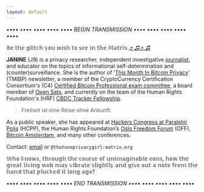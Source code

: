 ```yaml
---
layout: default
---
```


*•••• •••• •••• •••• •••• BEGIN TRANSMISSION •••• •••• •••• •••• ••••*

𝔹𝕖 𝕥𝕙𝕖 𝕘𝕝𝕚𝕥𝕔𝕙 𝕪𝕠𝕦 𝕨𝕚𝕤𝕙 𝕥𝕠 𝕤𝕖𝕖 𝕚𝕟 𝕥𝕙𝕖 𝕄𝕒𝕥𝕣𝕚𝕩.[♬](https://youtu.be/3kK_HGNOo9A)[♫](https://youtu.be/kXSLCQdG_Vg)[♬](https://youtu.be/32kYH6XZrIo)[♫](https://youtu.be/oIb9QUGjdIc)

**JANINE** (J9) is a privacy researcher, independent investigative [journalist](https://einzelgaengerinmotte.files.wordpress.com/2018/02/revision-controlled_journalism_v2.pdf), and educator on the topics of informational self-determination and (counter)surveillance. She is the author of '[This Month In Bitcoin Privacy](https://enegnei.github.io/This-Month-In-Bitcoin-Privacy/)' (TMIBP) newsletter, a member of the CryptoCurrency Certification Consortium's (C4) [Certified Bitcoin Professional exam committee](https://cryptoconsortium.org/team-c4/), a board member of [Open Sats](https://opensats.org/about/j9), and currently on the team of the Human Rights Foundation's (HRF) [CBDC Tracker Fellowship](https://cbdchumanrights.org/).

> Freiheit ist eine Reise ohne Ankunft.

As a public speaker, she has appeared at [Hackers Congress at Paralelní Polis](https://youtu.be/PXuCH89Arv4) (HCPP), the Human Rights Foundation’s [Oslo Freedom Forum](https://www.youtube.com/watch?v=Dd6jXAeNPAM) (OFF), [Bitcoin Amsterdam](https://youtu.be/mX0zdqejv4o), and many other conferences.

Contact: [email](mailto:thatoneprivacygirl@tuta.io) or `@thatoneprivacygirl:matrix.org`

𝕎𝕙𝕠 𝕜𝕟𝕠𝕨𝕤, 𝕥𝕙𝕣𝕠𝕦𝕘𝕙 𝕥𝕙𝕖 𝕔𝕠𝕦𝕣𝕤𝕖 𝕠𝕗 𝕦𝕟𝕚𝕞𝕒𝕘𝕚𝕟𝕒𝕓𝕝𝕖 𝕖𝕠𝕟𝕤, 𝕙𝕠𝕨 𝕥𝕙𝕖 𝕘𝕣𝕖𝕒𝕥 𝕝𝕚𝕧𝕚𝕟𝕘 𝕨𝕖𝕓 𝕞𝕒𝕪 𝕧𝕚𝕓𝕣𝕒𝕥𝕖 𝕤𝕝𝕚𝕘𝕙𝕥𝕝𝕪 𝕒𝕟𝕕 𝕘𝕚𝕧𝕖 𝕠𝕦𝕥 𝕒 𝕟𝕠𝕥𝕖 𝕗𝕣𝕠𝕞 𝕥𝕙𝕖 𝕙𝕒𝕟𝕕 𝕥𝕙𝕒𝕥 𝕡𝕝𝕦𝕔𝕜𝕖𝕕 𝕚𝕥 𝕝𝕠𝕟𝕘 𝕒𝕘𝕠?











*•••• •••• •••• •••• •••• END TRANSMISSION •••• •••• •••• •••• ••••*
